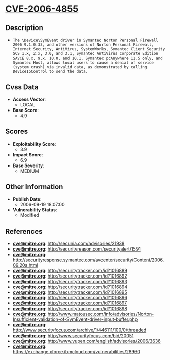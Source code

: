 
# [CVE-2006-4855](http://secunia.com/advisories/21938)

## Description

- `The \Device\SymEvent driver in Symantec Norton Personal Firewall 2006 9.1.0.33, and other versions of Norton Personal Firewall, Internet Security, AntiVirus, SystemWorks, Symantec Client Security SCS 1.x, 2.x, 3.0, and 3.1, Symantec AntiVirus Corporate Edition SAVCE 8.x, 9.x, 10.0, and 10.1, Symantec pcAnywhere 11.5 only, and Symantec Host, allows local users to cause a denial of service (system crash) via invalid data, as demonstrated by calling DeviceIoControl to send the data.`

## Cvss Data

- **Access Vector**:
  - LOCAL
- **Base Score**:
  - 4.9

## Scores

- **Exploitability Score**:
  - 3.9
- **Impact Score**:
  - 6.9
- **Base Severity**:
  - MEDIUM

## Other Information

- **Publish Date**:
  - 2006-09-19 18:07:00
- **Vulnerability Status**:
  - Modified

## References

- **cve@mitre.org**: http://secunia.com/advisories/21938
- **cve@mitre.org**: http://securityreason.com/securityalert/1591
- **cve@mitre.org**: http://securityresponse.symantec.com/avcenter/security/Content/2006.09.20a.html
- **cve@mitre.org**: http://securitytracker.com/id?1016889
- **cve@mitre.org**: http://securitytracker.com/id?1016892
- **cve@mitre.org**: http://securitytracker.com/id?1016893
- **cve@mitre.org**: http://securitytracker.com/id?1016894
- **cve@mitre.org**: http://securitytracker.com/id?1016895
- **cve@mitre.org**: http://securitytracker.com/id?1016896
- **cve@mitre.org**: http://securitytracker.com/id?1016897
- **cve@mitre.org**: http://securitytracker.com/id?1016898
- **cve@mitre.org**: http://www.matousec.com/info/advisories/Norton-Insufficient-validation-of-SymEvent-driver-input-buffer.php
- **cve@mitre.org**: http://www.securityfocus.com/archive/1/446111/100/0/threaded
- **cve@mitre.org**: http://www.securityfocus.com/bid/20051
- **cve@mitre.org**: http://www.vupen.com/english/advisories/2006/3636
- **cve@mitre.org**: https://exchange.xforce.ibmcloud.com/vulnerabilities/28960
